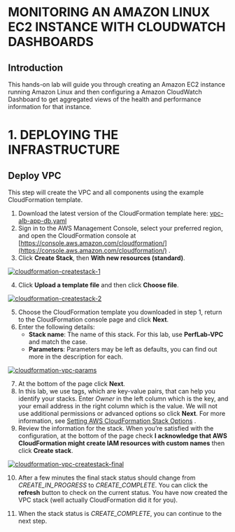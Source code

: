 # MONITORING AN AMAZON LINUX EC2 INSTANCE WITH CLOUDWATCH DASHBOARDS

## Introduction

This hands-on lab will guide you through creating an Amazon EC2 instance running Amazon Linux and then configuring a Amazon CloudWatch Dashboard to get aggregated views of the health and performance information for that instance.

# 1. DEPLOYING THE INFRASTRUCTURE
## Deploy VPC

This step will create the VPC and all components using the example CloudFormation template.

1.  Download the latest version of the CloudFormation template here:  [vpc-alb-app-db.yaml](https://wellarchitectedlabs.com/Common/Create_VPC_Stack/Code/vpc-alb-app-db.yaml)
2.  Sign in to the AWS Management Console, select your preferred region, and open the CloudFormation console at  [https://console.aws.amazon.com/cloudformation/](https://console.aws.amazon.com/cloudformation/)  .
3.  Click  **Create Stack**, then  **With new resources (standard)**.

[![cloudformation-createstack-1](https://wellarchitectedlabs.com/Common/Create_VPC_Stack/Images/cloudformation-createstack-1.png)](https://wellarchitectedlabs.com/Common/Create_VPC_Stack/Images/cloudformation-createstack-1.png)

4.  Click  **Upload a template file**  and then click  **Choose file**.

[![cloudformation-createstack-2](https://wellarchitectedlabs.com/Common/Create_VPC_Stack/Images/cloudformation-createstack-2.png)](https://wellarchitectedlabs.com/Common/Create_VPC_Stack/Images/cloudformation-createstack-2.png)

5.  Choose the CloudFormation template you downloaded in step 1, return to the CloudFormation console page and click  **Next**.
6.  Enter the following details:
    -   **Stack name**: The name of this stack. For this lab, use  **PerfLab-VPC**  and match the case.
    -   **Parameters**: Parameters may be left as defaults, you can find out more in the description for each.

[![cloudformation-vpc-params](https://wellarchitectedlabs.com/Common/Create_VPC_Stack/Images/cloudformation-vpc-params.png)](https://wellarchitectedlabs.com/Common/Create_VPC_Stack/Images/cloudformation-vpc-params.png)

7.  At the bottom of the page click  **Next**.
8.  In this lab, we use tags, which are key-value pairs, that can help you identify your stacks. Enter  _Owner_  in the left column which is the key, and your email address in the right column which is the value. We will not use additional permissions or advanced options so click  **Next**. For more information, see  [Setting AWS CloudFormation Stack Options](https://docs.aws.amazon.com/AWSCloudFormation/latest/UserGuide//cfn-console-add-tags.html)  .
9.  Review the information for the stack. When you’re satisfied with the configuration, at the bottom of the page check  **I acknowledge that AWS CloudFormation might create IAM resources with custom names**  then click  **Create stack**.

[![cloudformation-vpc-createstack-final](https://wellarchitectedlabs.com/Common/Create_VPC_Stack/Images/cloudformation-vpc-createstack-final.png)](https://wellarchitectedlabs.com/Common/Create_VPC_Stack/Images/cloudformation-vpc-createstack-final.png)

10.  After a few minutes the final stack status should change from  _CREATE_IN_PROGRESS_  to  _CREATE_COMPLETE_. You can click the  **refresh**  button to check on the current status. You have now created the VPC stack (well actually CloudFormation did it for you).

11.  When the stack status is  _CREATE_COMPLETE_, you can continue to the next step.
